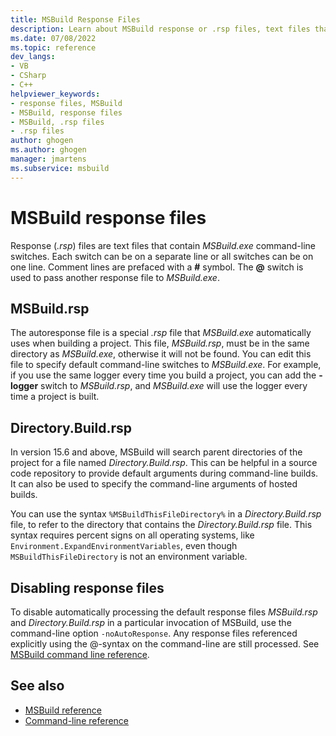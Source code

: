 ```yaml
---
title: MSBuild Response Files
description: Learn about MSBuild response or .rsp files, text files that contain MSBuild.exe command-line switches.
ms.date: 07/08/2022
ms.topic: reference
dev_langs:
- VB
- CSharp
- C++
helpviewer_keywords:
- response files, MSBuild
- MSBuild, response files
- MSBuild, .rsp files
- .rsp files
author: ghogen
ms.author: ghogen
manager: jmartens
ms.subservice: msbuild
---
```

# MSBuild response files

Response (*.rsp*) files are text files that contain *MSBuild.exe* command-line switches. Each switch can be on a separate line or all switches can be on one line. Comment lines are prefaced with a **#** symbol. The **@** switch is used to pass another response file to *MSBuild.exe*.

## MSBuild.rsp

The autoresponse file is a special *.rsp* file that *MSBuild.exe* automatically uses when building a project. This file, *MSBuild.rsp*, must be in the same directory as *MSBuild.exe*, otherwise it will not be found. You can edit this file to specify default command-line switches to *MSBuild.exe*. For example, if you use the same logger every time you build a project, you can add the **-logger** switch to *MSBuild.rsp*, and *MSBuild.exe* will use the logger every time a project is built.

## Directory.Build.rsp

In version 15.6 and above, MSBuild will search parent directories of the project for a file named *Directory.Build.rsp*.  This can be helpful in a source code repository to provide default arguments during command-line builds.  It can also be used to specify the command-line arguments of hosted builds.

You can use the syntax `%MSBuildThisFileDirectory%` in a *Directory.Build.rsp* file, to refer to the directory that contains the *Directory.Build.rsp* file. This syntax requires percent signs on all operating systems, like `Environment.ExpandEnvironmentVariables`, even though `MSBuildThisFileDirectory` is not an environment variable.

## Disabling response files

To disable automatically processing the default response files *MSBuild.rsp* and *Directory.Build.rsp* in a particular invocation of MSBuild, use the command-line option `-noAutoResponse`. Any response files referenced explicitly using the @-syntax on the command-line are still processed. See [MSBuild command line reference](msbuild-command-line-reference.md). 

## See also

- [MSBuild reference](../msbuild/msbuild-reference.md)
- [Command-line reference](../msbuild/msbuild-command-line-reference.md)
